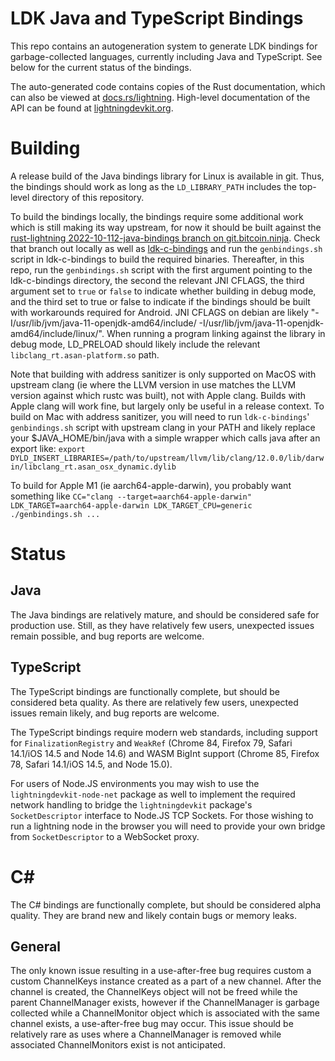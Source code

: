 LDK Java and TypeScript Bindings
================================

This repo contains an autogeneration system to generate LDK bindings for garbage-collected languages, currently including Java and TypeScript. See below for the current status of the bindings.

The auto-generated code contains copies of the Rust documentation, which can also be viewed at
[docs.rs/lightning](https://docs.rs/lightning). High-level documentation of the API can be found at
[lightningdevkit.org](https://lightningdevkit.org).

Building
========

A release build of the Java bindings library for Linux is available in git. Thus, the bindings should work as long as the `LD_LIBRARY_PATH` includes the top-level directory of this repository.

To build the bindings locally, the bindings require some additional work which is still making its
way upstream, for now it should be built against the
[rust-lightning 2022-10-112-java-bindings branch on git.bitcoin.ninja](https://git.bitcoin.ninja/?p=rust-lightning;a=shortlog;h=refs/heads/2022-10-112-java-bindings).
Check that branch out locally as well as [ldk-c-bindings](https://github.com/lightningdevkit/ldk-c-bindings)
and run the `genbindings.sh` script in ldk-c-bindings to build the required binaries. Thereafter,
in this repo, run the `genbindings.sh` script with the first argument pointing to the ldk-c-bindings
directory, the second the relevant JNI CFLAGS, the third argument set to `true` or `false` to
indicate whether building in debug mode, and the third set to true or false to indicate if the
bindings should be built with workarounds required for Android. JNI CFLAGS on debian are likely
"-I/usr/lib/jvm/java-11-openjdk-amd64/include/ -I/usr/lib/jvm/java-11-openjdk-amd64/include/linux/".
When running a program linking against the library in debug mode, LD_PRELOAD should likely include
the relevant `libclang_rt.asan-platform.so` path.

Note that building with address sanitizer is only supported on MacOS with upstream clang (ie where
the LLVM version in use matches the LLVM version against which rustc was built), not with Apple clang.
Builds with Apple clang will work fine, but largely only be useful in a release context.
To build on Mac with address sanitizer, you will need to run `ldk-c-bindings`' `genbindings.sh`
script with upstream clang in your PATH and likely replace your $JAVA_HOME/bin/java with a simple
wrapper which calls java after an export like:
`export DYLD_INSERT_LIBRARIES=/path/to/upstream/llvm/lib/clang/12.0.0/lib/darwin/libclang_rt.asan_osx_dynamic.dylib`

To build for Apple M1 (ie aarch64-apple-darwin), you probably want something like
`CC="clang --target=aarch64-apple-darwin" LDK_TARGET=aarch64-apple-darwin LDK_TARGET_CPU=generic ./genbindings.sh ...`

Status
======

## Java

The Java bindings are relatively mature, and should be considered safe for production use. Still,
as they have relatively few users, unexpected issues remain possible, and bug reports are welcome.

## TypeScript

The TypeScript bindings are functionally complete, but should be considered beta quality. As there
are relatively few users, unexpected issues remain likely, and bug reports are welcome.

The TypeScript bindings require modern web standards, including support for `FinalizationRegistry`
and `WeakRef` (Chrome 84, Firefox 79, Safari 14.1/iOS 14.5 and Node 14.6) and WASM BigInt support
(Chrome 85, Firefox 78, Safari 14.1/iOS 14.5, and Node 15.0).

For users of Node.JS environments you may wish to use the `lightningdevkit-node-net` package as
well to implement the required network handling to bridge the `lightningdevkit` package's
`SocketDescriptor` interface to Node.JS TCP Sockets. For those wishing to run a lightning node in
the browser you will need to provide your own bridge from `SocketDescriptor` to a WebSocket proxy.

# C#

The C# bindings are functionally complete, but should be considered alpha quality. They are brand
new and likely contain bugs or memory leaks.

## General

The only known issue resulting in a use-after-free bug requires custom a custom ChannelKeys instance
created as a part of a new channel. After the channel is created, the ChannelKeys object will not
be freed while the parent ChannelManager exists, however if the ChannelManager is garbage collected
while a ChannelMonitor object which is associated with the same channel exists, a use-after-free bug
may occur. This issue should be relatively rare as uses where a ChannelManager is removed while
associated ChannelMonitors exist is not anticipated.
